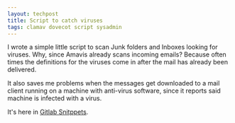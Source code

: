 ```yaml
---
layout: techpost
title: Script to catch viruses
tags: clamav dovecot script sysadmin
---
```


I wrote a simple little script to scan Junk folders and Inboxes looking for viruses. 
Why, since Amavis already scans incoming emails? Because often times the 
definitions for the viruses come in after the mail has already been delivered. 

It also saves me problems when the messages get downloaded to a mail client running on 
a machine with anti-virus software, since it reports said machine is infected with a 
virus. 

It's here in [Gitlab Snitppets](https://gitlab.koehn.com/snippets/9). 